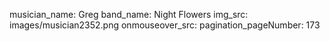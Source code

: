 musician_name: Greg
band_name: Night Flowers
img_src: images/musician2352.png
onmouseover_src: 
pagination_pageNumber: 173